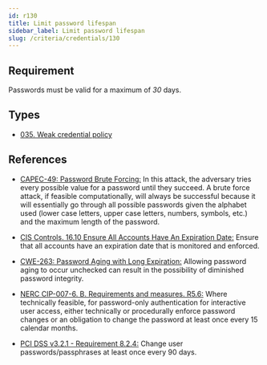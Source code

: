 ```yaml
---
id: r130
title: Limit password lifespan
sidebar_label: Limit password lifespan
slug: /criteria/credentials/130
---
```


## Requirement

Passwords must be valid for a maximum of *30* days.

## Types

- [035. Weak credential policy](/types/035)

## References

- [CAPEC-49: Password Brute Forcing:](http://capec.mitre.org/data/definitions/49.html)
In this attack,
the adversary tries every possible value
for a password until they succeed.
A brute force attack,
if feasible computationally,
will always be successful
because it will essentially go through
all possible passwords given the alphabet used
(lower case letters,
upper case letters, numbers,
symbols, etc.)
and the maximum length of the password.

- [CIS Controls. 16.10 Ensure All Accounts Have An Expiration Date:](https://www.cisecurity.org/controls/)
Ensure that all accounts
have an expiration date
that is monitored and enforced.

- [CWE-263: Password Aging with Long Expiration:](https://cwe.mitre.org/data/definitions/263.html)
Allowing password aging to occur unchecked
can result in the possibility
of diminished password integrity.

- [NERC CIP-007-6. B. Requirements and measures. R5.6:](https://www.nerc.com/pa/Stand/Reliability%20Standards/CIP-007-6.pdf)
Where technically feasible,
for password-only authentication
for interactive user access,
either technically or procedurally
enforce password changes
or an obligation to
change the password at least once
every 15 calendar months.

- [PCI DSS v3.2.1 - Requirement 8.2.4:](https://www.pcisecuritystandards.org/documents/PCI_DSS_v3-2-1.pdf)
Change user passwords/passphrases
at least once every 90 days.
